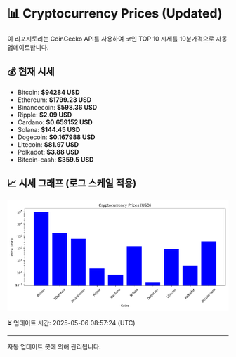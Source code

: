 
# 📊 Cryptocurrency Prices (Updated)

이 리포지토리는 CoinGecko API를 사용하여 코인 TOP 10 시세를 10분가격으로 자동 업데이트합니다.

## 💰 현재 시세
- Bitcoin: **$94284 USD**
- Ethereum: **$1799.23 USD**
- Binancecoin: **$598.36 USD**
- Ripple: **$2.09 USD**
- Cardano: **$0.659152 USD**
- Solana: **$144.45 USD**
- Dogecoin: **$0.167988 USD**
- Litecoin: **$81.97 USD**
- Polkadot: **$3.88 USD**
- Bitcoin-cash: **$359.5 USD**

## 📈 시세 그래프 (로그 스케일 적용)
![Crypto Prices](crypto_prices.png)

⏳ 업데이트 시간: 2025-05-06 08:57:24 (UTC)

---
자동 업데이트 봇에 의해 관리됩니다.
